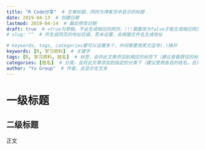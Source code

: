 ```yaml
---
title: "R Code分享"  # 文章标题，同时为博客页中显示的标题
date: 2019-04-13  # 创建日期
lastmod: 2019-04-14  # 最后修改日期
draft: true  # =true为草稿，不会生成相应的网页，!!!需要改为false才能生成相应网页!!!
# slug: ""  # 所生成网页的地址后缀，若未设置，会根据文件名生成地址

# keywords, tags, categories都可以设置多个，中间需要用英文逗号(,)隔开
keywords: [R, 学习资料]  # 关键字
tags: [R, 学习资料, 姓名]  # 标签，会将此文章添加到相应的标签下（建议查看既往的标签，防止相同含义的不同标签）
categories: [姓名]  # 分类，会将此文章添加到指定的分类下（建议使用各自的姓名，且只设置一个分类）
author: "Yu Group"  # 作者，会显示在文末
---
```


# 一级标题

## 二级标题

正文

